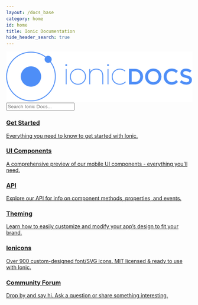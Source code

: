```yaml
---
layout: /docs_base
category: home
id: home
title: Ionic Documentation
hide_header_search: true
---
```

<div class="docs-home text-center">
  <img src="/img/ionic-docs-logo-lg.png" class="docs-home-logo">
  <form class="form-group search" role="search">
    <input type="text"
           class="form-control search-input"
           placeholder="Search Ionic Docs..."
           data-searchpos="index"
           ng-model="searchTerm">
  </form>
  <div class="sections">
    <a class="section getting-started"
       href="/docs/v2/getting-started">
      <h3>Get Started</h3>
      <p>Everything you need to know to get started with Ionic.</p>
    </a>
    <a class="section ui"
       href="/docs/v2/components">
      <h3>UI Components</h3>
      <p>A comprehensive preview of our mobile UI components - everything you’ll need.</p>
    </a>
    <a class="section api"
       href="/docs/v2/api">
      <h3>API</h3>
      <p>Explore our API for info on component methods, properties, and events.</p>
    </a>
    <a class="section theming"
       href="/docs/v2/theming/">
      <h3>Theming</h3>
      <p>Learn how to easily customize and modify your app’s design to fit your brand.</p>
    </a>
    <a class="section ionicons-link"
       href="/docs/v2/ionicons/">
      <h3>Ionicons</h3>
      <p>Over 900 custom-designed font/SVG icons. MIT licensed & ready to use with Ionic.</p>
    </a>
    <a class="section forum"
       href="https://forum.ionicframework.com/">
      <h3>Community Forum</h3>
      <p>Drop by and say hi. Ask a question or share something interesting.</p>
    </a>
  </div>
</div>
